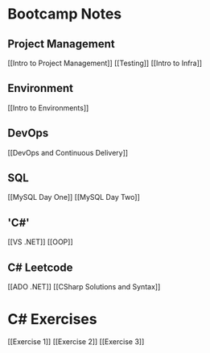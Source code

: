 # Bootcamp Notes
## Project Management
[[Intro to Project Management]]
[[Testing]]
[[Intro to Infra]]
## Environment
[[Intro to Environments]]
## DevOps
[[DevOps and Continuous Delivery]]
## SQL
[[MySQL Day One]]
[[MySQL Day Two]]

## 'C#'
[[VS .NET]]
[[OOP]]

## C# Leetcode
[[ADO .NET]]
[[CSharp Solutions and Syntax]]

# C# Exercises
[[Exercise 1]]
[[Exercise 2]]
[[Exercise 3]]